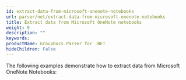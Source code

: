 ```yaml
---
id: extract-data-from-microsoft-onenote-notebooks
url: parser/net/extract-data-from-microsoft-onenote-notebooks
title: Extract data from Microsoft OneNote notebooks
weight: 9
description: ""
keywords: 
productName: GroupDocs.Parser for .NET
hideChildren: False
---
```

The following examples demonstrate how to extract data from Microsoft OneNote Notebooks:
